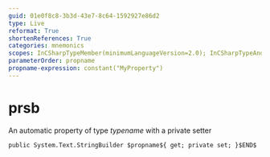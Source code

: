 ```yaml
---
guid: 01e0f8c8-3b3d-43e7-8c64-1592927e86d2
type: Live
reformat: True
shortenReferences: True
categories: mnemonics
scopes: InCSharpTypeMember(minimumLanguageVersion=2.0); InCSharpTypeAndNamespace(minimumLanguageVersion=2.0)
parameterOrder: propname
propname-expression: constant("MyProperty")
---
```


# prsb

An automatic property of type $typename$ with a private setter

```
public System.Text.StringBuilder $propname${ get; private set; }$END$
```
